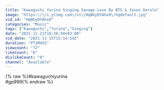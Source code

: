 ```yaml
---
title: "Kawaguchi Yurina Singing Savage Love By BTS & Jason Derulo"
image: "https:\/\/i.ytimg.com\/vi\/HqWGyDYAhx0\/hqdefault.jpg"
vid_id: "HqWGyDYAhx0"
categories: "Music"
tags: ["Kawaguchi","Yurina","Singing"]
date: "2021-11-21T18:36:50+03:00"
vid_date: "2021-11-15T15:14:54Z"
duration: "PT1M45S"
viewcount: "72"
likeCount: "6"
dislikeCount: "0"
channel: "Available"
---
```

{% raw %}#kawaguchiyurina<br />#gp999{% endraw %}
